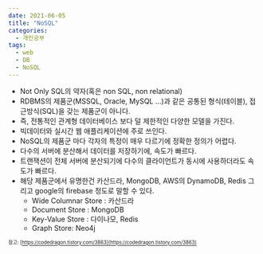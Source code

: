 ```yaml
---
date: 2021-06-05
title: "NoSQL"
categories:
  - 개인공부
tags:
  - web
  - DB
  - NoSQL
---
```


- Not Only SQL의 약자(혹은 non SQL, non relational)
- RDBMS의 제품군(MSSQL, Oracle, MySQL ...)과 같은 공통된 형식(테이블), 접근방식(SQL)을 갖는 제품군이 아니다.
- 즉, 전통적인 관계형 데이터베이스 보다 덜 제한적인 다양한 모델을 가진다.
- 빅데이터와 실시간 웹 애플리케이션에 주로 쓰인다.
- NoSQL의 제품군 마다 각자의 특정이 매우 다르기에 정확한 정의가 어렵다.
- 다수의 서버에 분산해서 데이터를 저장하기에, 속도가 빠르다.
- 트랜잭션이 전체 서버에 분산되기에 다수의 클라이언트가 동시에 사용하더라도 속도가 빠르다.
- 해당 제품군에서 유명한건 카산드라, MongoDB, AWS의 DynamoDB, Redis 그리고 google의 firebase 정도로 말할 수 있다.
  - Wide Columnar Store : 카산드라
  - Document Store : MongoDB
  - Key-Value Store : 다이나모, Redis
  - Graph Store: Neo4j

<sup><sub>참고: [https://codedragon.tistory.com/3863](https://codedragon.tistory.com/3863)</sub></sup>
